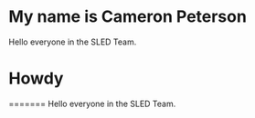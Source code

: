 # My name is Cameron Peterson



Hello everyone in the SLED Team.

# Howdy
=======
Hello everyone in the SLED Team.

